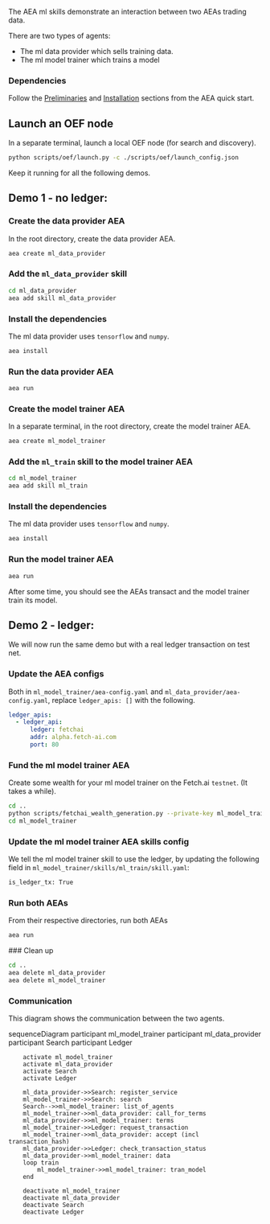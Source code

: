 The AEA ml skills demonstrate an interaction between two AEAs trading data.

There are two types of agents:

* The ml data provider which sells training data.
* The ml model trainer which trains a model

### Dependencies

Follow the <a href="../quickstart/#preliminaries">Preliminaries</a> and <a href="../quickstart/#installation">Installation</a> sections from the AEA quick start.


## Launch an OEF node
In a separate terminal, launch a local OEF node (for search and discovery).
``` bash
python scripts/oef/launch.py -c ./scripts/oef/launch_config.json
```

Keep it running for all the following demos.

## Demo 1 - no ledger:


### Create the data provider AEA
In the root directory, create the data provider AEA.
``` bash
aea create ml_data_provider
```

### Add the `ml_data_provider` skill
``` bash
cd ml_data_provider
aea add skill ml_data_provider
```

### Install the dependencies
The ml data provider uses `tensorflow` and `numpy`.
``` bash
aea install
```

### Run the data provider AEA
``` bash
aea run
```

### Create the model trainer AEA
In a separate terminal, in the root directory, create the model trainer AEA.
``` bash
aea create ml_model_trainer
```

### Add the `ml_train` skill to the model trainer AEA
``` bash
cd ml_model_trainer
aea add skill ml_train
```

### Install the dependencies
The ml data provider uses `tensorflow` and `numpy`.
``` bash
aea install
```

### Run the model trainer AEA
``` bash
aea run
```

After some time, you should see the AEAs transact and the model trainer train its model.


## Demo 2 - ledger:


We will now run the same demo but with a real ledger transaction on test net.

### Update the AEA configs

Both in `ml_model_trainer/aea-config.yaml` and
`ml_data_provider/aea-config.yaml`, replace `ledger_apis: []` with the following.

``` yaml
ledger_apis:
  - ledger_api:
      ledger: fetchai
      addr: alpha.fetch-ai.com
      port: 80
```

### Fund the ml model trainer AEA

Create some wealth for your ml model trainer on the Fetch.ai `testnet`. (It takes a while).
``` bash
cd ..
python scripts/fetchai_wealth_generation.py --private-key ml_model_trainer/fet_private_key.txt --amount 10000000 --addr alpha.fetch-ai.com --port 80
cd ml_model_trainer
```

### Update the ml model trainer AEA skills config

We tell the ml model trainer skill to use the ledger, by updating the following field in `ml_model_trainer/skills/ml_train/skill.yaml`:
``` bash
is_ledger_tx: True
```

### Run both AEAs

From their respective directories, run both AEAs
``` bash
aea run
```


### Clean up
``` bash
cd ..
aea delete ml_data_provider
aea delete ml_model_trainer
```


### Communication
This diagram shows the communication between the two agents.

<div class="mermaid">
    sequenceDiagram
        participant ml_model_trainer
        participant ml_data_provider
        participant Search
        participant Ledger
    
        activate ml_model_trainer
        activate ml_data_provider
        activate Search
        activate Ledger
        
        ml_data_provider->>Search: register_service
        ml_model_trainer->>Search: search
        Search-->>ml_model_trainer: list_of_agents
        ml_model_trainer->>ml_data_provider: call_for_terms
        ml_data_provider->>ml_model_trainer: terms
        ml_model_trainer->>Ledger: request_transaction
        ml_model_trainer->>ml_data_provider: accept (incl transaction_hash)
        ml_data_provider->>Ledger: check_transaction_status
        ml_data_provider->>ml_model_trainer: data
        loop train
            ml_model_trainer->>ml_model_trainer: tran_model
        end
        
        deactivate ml_model_trainer
        deactivate ml_data_provider
        deactivate Search
        deactivate Ledger

</div>  

